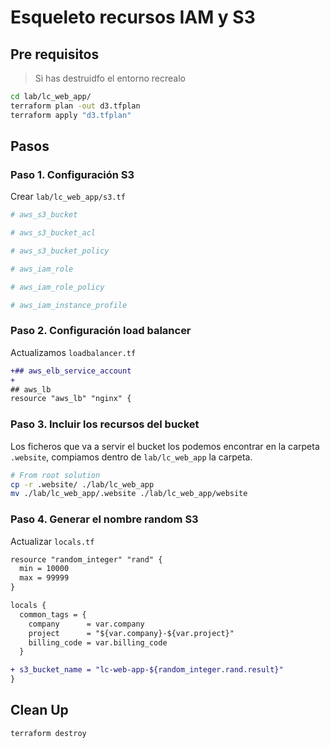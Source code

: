 # Esqueleto recursos IAM y S3

## Pre requisitos

> Si has destruidfo el entorno recrealo

```bash
cd lab/lc_web_app/
terraform plan -out d3.tfplan
terraform apply "d3.tfplan"
```

## Pasos

### Paso 1. Configuración S3

Crear `lab/lc_web_app/s3.tf`

```tf
# aws_s3_bucket

# aws_s3_bucket_acl

# aws_s3_bucket_policy

# aws_iam_role

# aws_iam_role_policy

# aws_iam_instance_profile
```

### Paso 2. Configuración load balancer

Actualizamos `loadbalancer.tf`

```diff
+## aws_elb_service_account
+
## aws_lb
resource "aws_lb" "nginx" {
```

### Paso 3. Incluir los recursos del bucket

Los ficheros que va a servir el bucket los podemos encontrar en la carpeta `.website`, compiamos dentro de `lab/lc_web_app` la carpeta.

```bash
# From root solution
cp -r .website/ ./lab/lc_web_app
mv ./lab/lc_web_app/.website ./lab/lc_web_app/website
```

### Paso 4. Generar el nombre random S3

Actualizar `locals.tf`

```diff
resource "random_integer" "rand" {
  min = 10000
  max = 99999
}

locals {
  common_tags = {
    company      = var.company
    project      = "${var.company}-${var.project}"
    billing_code = var.billing_code
  }

+ s3_bucket_name = "lc-web-app-${random_integer.rand.result}"
}

```

## Clean Up

```bash
terraform destroy
```